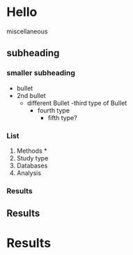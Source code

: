 # Hello
miscellaneous 
## subheading
### smaller subheading
- bullet
- 2nd bullet
  - different Bullet
    -third type of Bullet
      - fourth type
        - fifth type?
        
### List
      
1. Methods *
  1. Study type
  1. Databases
  1. Analysis
  
### Results
## Results
# Results

